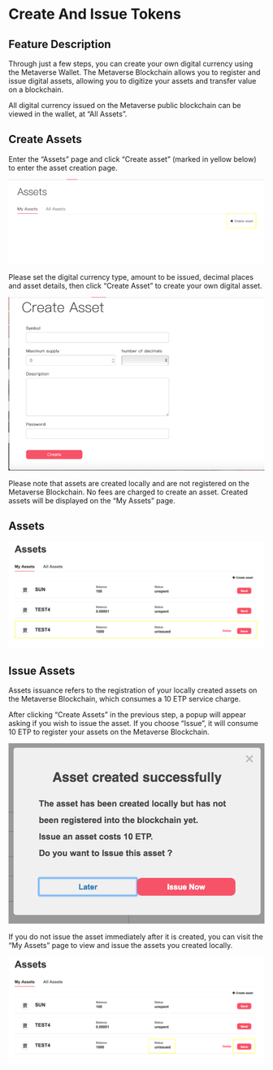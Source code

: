# Create And Issue Tokens

## Feature Description

Through just a few steps, you can create your own digital currency using the Metaverse Wallet. The Metaverse Blockchain allows you to register and issue digital assets, allowing you to digitize your assets and transfer value on a blockchain.

All digital currency issued on the Metaverse public blockchain can be viewed in the wallet, at “All Assets”.

## Create Assets

Enter the “Assets” page and click “Create asset” (marked in yellow below) to enter the asset creation page.

![Assets](img/assets.png)

Please set the digital currency type, amount to be issued, decimal places and asset details, then click “Create Asset” to create your own digital asset.

![Create Assets](img/create-asset.png)

Please note that assets are created locally and are not registered on the Metaverse Blockchain. No fees are charged to create an asset. Created assets will be displayed on the “My Assets” page.

## Assets

![List Assets](img/list-assets.png)

## Issue Assets

Assets issuance refers to the registration of your locally created assets on the Metaverse Blockchain, which consumes a 10 ETP service charge.

After clicking “Create Assets” in the previous step, a popup will appear asking if you wish to issue the asset. If you choose “Issue”, it will consume 10 ETP to register your assets on the Metaverse Blockchain.

![Issue Assets](img/issue-assets.png)

If you do not issue the asset immediately after it is created, you can visit the “My Assets” page to view and issue the assets you created locally.

![List Assets](img/list-assets-2.png)
